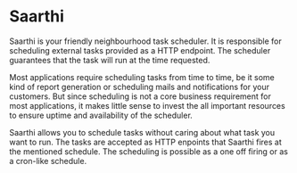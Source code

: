 # Saarthi

Saarthi is your friendly neighbourhood task scheduler. It is responsible for scheduling external tasks provided as a HTTP endpoint. The scheduler guarantees that the task will run at the time requested.

Most applications require scheduling tasks from time to time, be it some kind of report generation or scheduling mails and notifications for your customers. But since scheduling is not a core business requirement for most applications, it makes little sense to invest the all important resources to ensure uptime and availability of the scheduler.


Saarthi allows you to schedule tasks without caring about what task you want to run. The tasks are accepted as HTTP enpoints that Saarthi fires at the mentioned schedule. The scheduling is possible as a one off firing or as a cron-like schedule.
